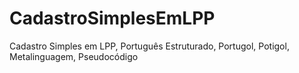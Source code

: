 # CadastroSimplesEmLPP
 Cadastro Simples em LPP, Português Estruturado, Portugol, Potigol, Metalinguagem, Pseudocódigo
